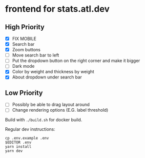 # frontend for stats.atl.dev

## **High Priority**

- [x] FIX MOBILE
- [x] Search bar
- [x] Zoom buttons
- [ ] Move search bar to left
- [ ] Put the dropdown button on the right corner and make it bigger
- [ ] Dark mode
- [x] Color by weight and thickness by weight
- [x] About dropdown under search bar

## **Low Priority**

- [ ] Possibly be able to drag layout around
- [ ] Change rendering options (E.G. label threshold)

Build with `./build.sh` for docker build.

Regular dev instructions:

```
cp .env.example .env
$EDITOR .env
yarn install
yarn dev
```
